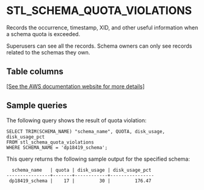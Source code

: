 # STL\_SCHEMA\_QUOTA\_VIOLATIONS<a name="r_STL_SCHEMA_QUOTA_VIOLATIONS"></a>

Records the occurrence, timestamp, XID, and other useful information when a schema quota is exceeded\.

Superusers can see all the records\. Schema owners can only see records related to the schemas they own\.

## Table columns<a name="r_STL_SCHEMA_QUOTA_VIOLATIONS-table-columns"></a>

[\[See the AWS documentation website for more details\]](http://docs.aws.amazon.com/redshift/latest/dg/r_STL_SCHEMA_QUOTA_VIOLATIONS.html)

## Sample queries<a name="r_STL_SCHEMA_QUOTA_VIOLATIONS-sample-queries"></a>

The following query shows the result of quota violation:

```
SELECT TRIM(SCHEMA_NAME) "schema_name", QUOTA, disk_usage, disk_usage_pct  
FROM stl_schema_quota_violations 
WHERE SCHEMA_NAME = 'dp18419_schema';
```

This query returns the following sample output for the specified schema:

```
  schema_name   | quota | disk_usage | disk_usage_pct
----------------+-------+------------+----------------
 dp18419_schema |    17 |         30 |         176.47
```
